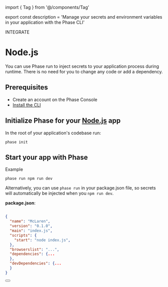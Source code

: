 import { Tag } from '@/components/Tag'

export const description =
  'Manage your secrets and environment variables in your application with the Phase CLI'

<Tag variant="small">INTEGRATE</Tag>

# Node.js

You can use Phase run to inject secrets to your application process during runtime. There is no need for you to change any code or add a dependency.

## Prerequisites

- Create an account on the Phase Console
- [Install the CLI](/cli/install)

## Initialize Phase for your [Node.js](https://nodejs.dev) app

In the root of your application's codebase run:

```fish
phase init
```

## Start your app with Phase

Example

```fish
phase run npm run dev
```

Alternatively, you can use `phase run` in your package.json file, so secrets will automatically be injected when you `npm run dev`.

**package.json**:

```json

{
  "name": "McLaren",
  "version": "0.1.0",
  "main": "index.js",
  "scripts": {
    "start": "node index.js",
  },
  "browserslist": "...",
  "dependencies": {...
  },
  "devDependencies": {...
  }
}
```

<div className="not-prose">
  <Button
    href="https://nodejs.dev/en/learn/how-to-read-environment-variables-from-nodejs/"
    variant="text"
    arrow="right"
    children="Node Docs"
  />
</div>

